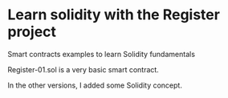 # Learn solidity with the Register project

Smart contracts examples to learn Solidity fundamentals

Register-01.sol is a very basic smart contract.

In the other versions, I added some Solidity concept.

